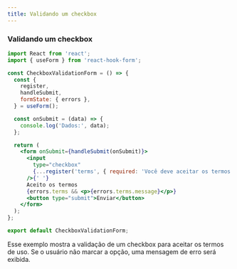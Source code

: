 ```yaml
---
title: Validando um checkbox
---
```


### Validando um checkbox

```jsx
import React from 'react';
import { useForm } from 'react-hook-form';

const CheckboxValidationForm = () => {
  const {
    register,
    handleSubmit,
    formState: { errors },
  } = useForm();

  const onSubmit = (data) => {
    console.log('Dados:', data);
  };

  return (
    <form onSubmit={handleSubmit(onSubmit)}>
      <input
        type="checkbox"
        {...register('terms', { required: 'Você deve aceitar os termos' })}
      />{' '}
      Aceito os termos
      {errors.terms && <p>{errors.terms.message}</p>}
      <button type="submit">Enviar</button>
    </form>
  );
};

export default CheckboxValidationForm;
```

Esse exemplo mostra a validação de um checkbox para aceitar os termos de uso. Se o usuário não marcar a opção, uma mensagem de erro será exibida.
